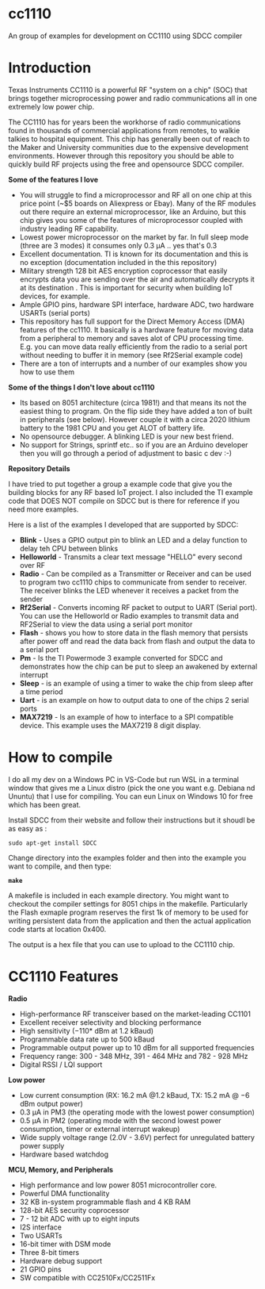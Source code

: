# cc1110
An group of examples for development on CC1110 using SDCC compiler

# Introduction
Texas Instruments CC1110 is a powerful RF "system on a chip" (SOC) that brings together microprocessing power and radio communications all in one extremely low power chip. 

The CC1110 has for years been the workhorse of radio communications found in thousands of commercial applications from remotes, to walkie talkies to hospital equipment. This chip has generally been out of reach to the Maker and University communities due to the expensive development environments. However through this repository you should be able to quickly build RF projects using the free and opensource SDCC compiler.

**Some of the features I love**
* You will struggle to find a microprocessor and RF all on one chip at this price point (~$5 boards on Aliexpress or Ebay). Many of the RF modules out there require an external microprocessor, like an Arduino, but this chip gives you some of the features of microprocessor coupled with industry leading RF capability.  
* Lowest power microprocessor on the market by far. In full sleep mode (three are 3 modes) it consumes only 0.3 μA .. yes that's 0.3
* Excellent documentation. TI is known for its documentation and this is no exception (documentation included in the this repository)
* Military strength 128 bit AES encryption coprocessor that easily encrypts data you are sending over the air and automatically decrypts it at its destination . This is important for security when building IoT devices, for example.
* Ample GPIO pins, hardware SPI interface, hardware ADC, two hardware USARTs (serial ports)
* This repository has full support for the Direct Memory Access (DMA) features of the cc1110. It basically is a hardware feature for moving data from a peripheral to memory and saves alot of CPU processing time. E.g. you can move data really efficiently from the radio to a serial port without needing to buffer it in memory (see Rf2Serial example code)
* There are a ton of interrupts and a number of our examples show you how to use them 

**Some of the things I don't love about cc1110**
* Its based on 8051 architecture (circa 1981!) and that means its not the easiest thing to program. On the flip side they have added a ton of built in peripherals (see below). However couple it with a circa 2020 lithium battery to the 1981 CPU and you get ALOT of battery life.
* No opensource debugger. A blinking LED is your new best friend.
* No support for Strings, sprintf etc.. so if you are an Arduino developer then you will go through a period of adjustment to basic c dev :-)

**Repository Details**

I have tried to put together a group a example code that give you the building blocks for any RF based IoT project. I also included the TI example code that DOES NOT compile on SDCC but is there for reference if you need more examples.

Here is a list of the examples I developed that are supported by SDCC:
 * **Blink** - Uses a GPIO output pin to blink an LED and a delay function to delay teh CPU between blinks
 * **Helloworld** -  Transmits a clear text message "HELLO" every second over RF
 * **Radio** - Can be compiled as a Transmitter or Receiver and can be used to program two cc1110 chips to communicate from sender to receiver. The receiver blinks the LED whenever it receives a packet from the sender
 * **Rf2Serial** - Converts incoming RF packet to output to UART (Serial port). You can use the Helloworld or Radio examples to transmit data and RF2Serial to view the data using a serial port monitor 
 * **Flash** - shows you how to store data in the flash memory that persists after power off and read the data back from flash and output the data to a serial port
 * **Pm** - Is the TI Powermode 3 example converted for SDCC and demonstrates how the chip can be put to sleep an awakened by external interrupt 
 * **Sleep** - is an example of using a timer to wake the chip from sleep after a time period
 * **Uart** - is an example on how to output data to one of the chips 2 serial ports
 * **MAX7219** - Is an example of how to interface to a SPI compatible device. This example uses the MAX7219 8 digit display.

# How to compile
I do all my dev on a Windows PC in VS-Code but run WSL in a terminal window that gives me a Linux distro (pick the one you want e.g. Debiana nd Ununtu) that I use for compiling. You can eun Linux on Windows 10 for free which has been great.

Install SDCC from their website and follow their instructions but it shoudl be as easy as :

`sudo apt-get install SDCC`

Change directory into the examples folder and then into the example you want to compile, and then type:

**`make`**

A makefile is included in each example directory. You might want to checkout the compiler settings for 8051 chips in the makefile. Particularly the Flash exmaple program reserves the first 1k of memory to be used for writing persistent data from the application and then the actual application code starts at location 0x400.

The output is a hex file that you can use to upload to the CC1110 chip.

# CC1110 Features

**Radio**
* High-performance RF transceiver based on the market-leading CC1101
* Excellent receiver selectivity and blocking performance
* High sensitivity (−110* dBm at 1.2 kBaud)
* Programmable data rate up to 500 kBaud
* Programmable output power up to 10 dBm for all supported frequencies
* Frequency range: 300 - 348 MHz, 391 - 464 MHz and 782 - 928 MHz
* Digital RSSI / LQI support

**Low power**
* Low current consumption (RX: 16.2 mA @1.2 kBaud, TX: 15.2 mA @ −6 dBm output power)
* 0.3 μA in PM3 (the operating mode with the lowest power consumption)
* 0.5 µA in PM2 (operating mode with the second lowest power consumption, timer or external interrupt wakeup)
* Wide supply voltage range (2.0V - 3.6V) perfect for unregulated battery power supply
* Hardware based watchdog

**MCU, Memory, and Peripherals**
* High performance and low power 8051 microcontroller core.
* Powerful DMA functionality
* 32 KB in-system programmable flash and 4 KB RAM
* 128-bit AES security coprocessor
* 7 - 12 bit ADC with up to eight inputs
* I2S interface
* Two USARTs
* 16-bit timer with DSM mode
* Three 8-bit timers
* Hardware debug support
* 21 GPIO pins
* SW compatible with CC2510Fx/CC2511Fx


